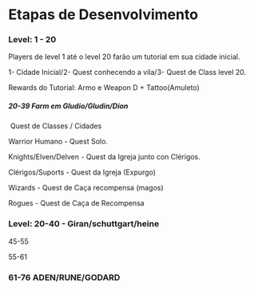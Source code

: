 # **Etapas de Desenvolvimento**

### Level: 1 - 20 

Players de level 1 até o level 20 farão um tutorial em sua cidade inicial.

1- Cidade Inicial/2- Quest conhecendo a vila/3- Quest de Class level 20. 

Rewards do Tutorial: Armo e Weapon D + Tattoo(Amuleto)

##### 20-39 Farm em Gludio/Gludin/Dion

​											Quest de Classes / Cidades 

Warrior Humano - Quest Solo.

Knights/Elven/Delven - Quest da Igreja junto con Clérigos.

Clérigos/Suports - Quest da Igreja (Expurgo)

Wizards - Quest de Caça recompensa (magos)

Rogues - Quest de Caça de Recompensa

### Level: 20-40 - Giran/schuttgart/heine







45-55





55-61



### 61-76 ADEN/RUNE/GODARD



